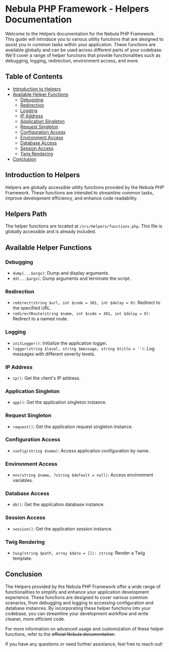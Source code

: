 # Nebula PHP Framework - Helpers Documentation

Welcome to the Helpers documentation for the Nebula PHP Framework. This guide will introduce you to various utility functions that are designed to assist you in common tasks within your application. These functions are available globally and can be used across different parts of your codebase. We'll cover a range of helper functions that provide functionalities such as debugging, logging, redirection, environment access, and more.

## Table of Contents

- [Introduction to Helpers](#introduction-to-helpers)
- [Available Helper Functions](#available-helper-functions)
  - [Debugging](#debugging)
  - [Redirection](#redirection)
  - [Logging](#logging)
  - [IP Address](#ip-address)
  - [Application Singleton](#application-singleton)
  - [Request Singleton](#request-singleton)
  - [Configuration Access](#configuration-access)
  - [Environment Access](#environment-access)
  - [Database Access](#database-access)
  - [Session Access](#session-access)
  - [Twig Rendering](#twig-rendering)
- [Conclusion](#conclusion)

## Introduction to Helpers

Helpers are globally accessible utility functions provided by the Nebula PHP Framework. These functions are intended to streamline common tasks, improve development efficiency, and enhance code readability.

## Helpers Path

The helper functions are located at `/src/Helpers/functions.php`. This file is globally accessible and is already included.

## Available Helper Functions

### Debugging

- `dump(...$args)`: Dump and display arguments.
- `dd(...$args)`: Dump arguments and terminate the script.

### Redirection

- `redirect(string $url, int $code = 301, int $delay = 0)`: Redirect to the specified URL.
- `redirectRoute(string $name, int $code = 301, int $delay = 0)`: Redirect to a named route.

### Logging

- `initLogger()`: Initialize the application logger.
- `logger(string $level, string $message, string $title = '')`: Log messages with different severity levels.

### IP Address

- `ip()`: Get the client's IP address.

### Application Singleton

- `app()`: Get the application singleton instance.

### Request Singleton

- `request()`: Get the application request singleton instance.

### Configuration Access

- `config(string $name)`: Access application configuration by name.

### Environment Access

- `env(string $name, ?string $default = null)`: Access environment variables.

### Database Access

- `db()`: Get the application database instance.

### Session Access

- `session()`: Get the application session instance.

### Twig Rendering

- `twig(string $path, array $data = []): string`: Render a Twig template.

## Conclusion

The Helpers provided by the Nebula PHP Framework offer a wide range of functionalities to simplify and enhance your application development experience. These functions are designed to cover various common scenarios, from debugging and logging to accessing configuration and database instances. By incorporating these helper functions into your codebase, you can streamline your development workflow and write cleaner, more efficient code.

For more information on advanced usage and customization of these helper functions, refer to the <s>official Nebula documentation</s>.

If you have any questions or need further assistance, feel free to reach out!
